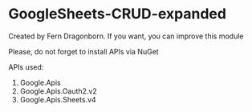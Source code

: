 # GoogleSheets-CRUD-expanded
Created by Fern Dragonborn.
If you want, you can improve this module

Please, do not forget to install APIs via NuGet

APIs used:
1. Google.Apis
2. Google.Apis.Oauth2.v2
3. Google.Apis.Sheets.v4
